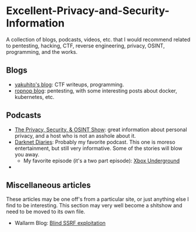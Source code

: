 # Excellent-Privacy-and-Security-Information
A collection of blogs, podcasts, videos, etc. that I would recommend related to pentesting, hacking, CTF, reverse engineering, privacy, OSINT, programming, and the works.


## Blogs

* [yakuhito's blog](https://kuhi.to/): CTF writeups, programming.
* [ropnop blog](https://blog.ropnop.com/): pentesting, with some interesting posts about docker, kubernetes, etc.

## Podcasts

* [The Privacy, Security, & OSINT Show](https://www.inteltechniques.com/podcast.html): great information about personal privacy, and a host who is not an asshole about it. 
* [Darknet Diaries](https://darknetdiaries.com/): Probably my favorite podcast. This one is moreso entertainment, but still very informative. Some of the stories will blow you away.
  * My favorite episode (it's a two part episode): [Xbox Underground](https://darknetdiaries.com/episode/45/)
* 


## Miscellaneous articles

These articles may be one off's from a particular site, or just anything else I find to be interesting. This section may very well become a shitshow and need to be moved to its own file.

* Wallarm Blog: [Blind SSRF exploitation](https://lab.wallarm.com/blind-ssrf-exploitation/)
